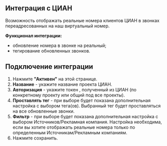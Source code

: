## Интеграция с ЦИАН <br />

Возможность отображать реальные номера клиентов ЦИАН в звонках переадресованных на наш виртуальный номер. <br />

**Функционал интеграции:** <br />

- обновление номера в звонке на реальный;
- тегирование обновленных звонков.  <br />

## Подключение интеграции  <br />

1. Нажмите **"Активен"** на этой странице. <br />
2. **Название** - укажите название проекта  ЦИАН. <br />
3. **Авторизация** - укажите токен , полученный из ЦИАН (по конкретному проекту или общий под все проекты). <br />
4. **Проставлять тег** - при выборе будет показана дополнительная настройка с выбором тега(ов). Выбранный тег будет проставляться на все обновленные звонки. <br />
5. **Фильтр** - при выборе будет показана дополнительная настройка с выбором Источников/Рекламная компания. Настройка необходима, если вы хотите отображать реальные номера только по определенным Источникам/Рекламным компаниям. <br />
6. Нажмите сохранить. <br />

